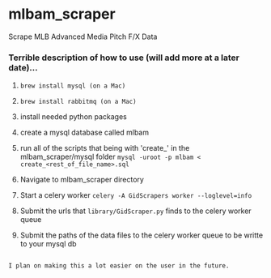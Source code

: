 # mlbam_scraper
Scrape MLB Advanced Media Pitch F/X Data

### Terrible description of how to use (will add more at a later date)...

1) `brew install mysql (on a Mac)`

2) `brew install rabbitmq (on a Mac)`

3) install needed python packages

4) create a mysql database called mlbam

5) run all of the scripts that being with 'create_' in the mlbam_scraper/mysql folder
       `mysql -uroot -p mlbam < create_<rest_of_file_name>.sql`

6) Navigate to mlbam_scraper directory

7) Start a celery worker
       `celery -A GidScrapers worker --loglevel=info`

8) Submit the urls that `library/GidScraper.py` finds to the celery worker queue

9) Submit the paths of the data files to the celery worker queue to be writte to your mysql db
```

I plan on making this a lot easier on the user in the future.
